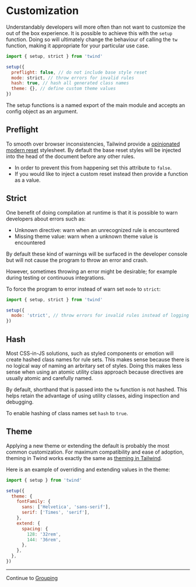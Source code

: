 # Customization

Understandably developers will more often than not want to customize the out of the box experience. It is possible to achieve this with the `setup` function. Doing so will ultimately change the behaviour of calling the `tw` function, making it appropriate for your particular use case.

```js
import { setup, strict } from 'twind'

setup({
  preflight: false, // do not include base style reset
  mode: strict, // throw errors for invalid rules
  hash: true, // hash all generated class names
  theme: {}, // define custom theme values
})
```

The setup functions is a named export of the main module and accepts an config object as an argument.

## Preflight

To smooth over browser inconsistencies, Tailwind provide a [opinionated modern reset](https://tailwindcss.com/docs/preflight) stylesheet. By default the base reset styles will be injected into the head of the document before any other rules.

- In order to prevent this from happening set this attribute to `false`.
- If you would like to inject a custom reset instead then provide a function as a value.

## Strict

One benefit of doing compilation at runtime is that it is possible to warn developers about errors such as:

- Unknown directive: warn when an unrecognized rule is encountered
- Missing theme value: warn when a unknown theme value is encountered

By default these kind of warnings will be surfaced in the developer console but will not cause the program to throw an error and crash.

However, sometimes throwing an error might be desirable; for example during testing or continuous integrations.

To force the program to error instead of warn set `mode` to `strict`:

```js
import { setup, strict } from 'twind'

setup({
  mode: 'strict', // throw errors for invalid rules instead of logging
})
```

## Hash

Most CSS-in-JS solutions, such as styled components or emotion will create hashed class names for rule sets. This makes sense because there is no logical way of naming an arbritary set of styles. Doing this makes less sense when using an atomic utility class approach because directives are usually atomic and carefully named.

By default, shorthand that is passed into the `tw` function is not hashed. This helps retain the advantage of using utility classes, aiding inspection and debugging.

To enable hashing of class names set `hash` to `true`.

## Theme

Applying a new theme or extending the default is probably the most common customization. For maximum compatibility and ease of adoption, theming in Twind works exactly the same as [theming in Tailwind](https://tailwindcss.com/docs/theme).

Here is an example of overriding and extending values in the theme:

```js
import { setup } from 'twind'

setup({
  theme: {
    fontFamily: {
      sans: ['Helvetica', 'sans-serif'],
      serif: ['Times', 'serif'],
    },
    extend: {
      spacing: {
        128: '32rem',
        144: '36rem',
      },
    },
  },
})
```

<hr/>

Continue to [Grouping](./grouping.md)
